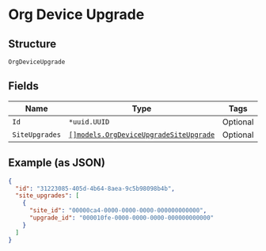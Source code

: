 
# Org Device Upgrade

## Structure

`OrgDeviceUpgrade`

## Fields

| Name | Type | Tags | Description |
|  --- | --- | --- | --- |
| `Id` | `*uuid.UUID` | Optional | - |
| `SiteUpgrades` | [`[]models.OrgDeviceUpgradeSiteUpgrade`](../../doc/models/org-device-upgrade-site-upgrade.md) | Optional | - |

## Example (as JSON)

```json
{
  "id": "31223085-405d-4b64-8aea-9c5b98098b4b",
  "site_upgrades": [
    {
      "site_id": "00000ca4-0000-0000-0000-000000000000",
      "upgrade_id": "000010fe-0000-0000-0000-000000000000"
    }
  ]
}
```


